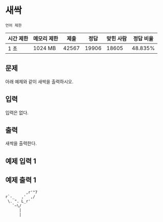 # 새싹 
```언어 제한```

|시간 제한|	메모리 제한|	제출|	정답|	맞힌 사람|	정답 비율|
|---|---|---|---|---|---|
|1 초|	1024 MB|	42567|	19906|	18605|	48.835%|

## 문제

아래 예제와 같이 새싹을 출력하시오.

## 입력

입력은 없다.

## 출력

새싹을 출력한다.

## 예제 입력 1

## 예제 출력 1
```
         ,r'"7
r`-_   ,'  ,/
 \. ". L_r'
   `~\/
      |
      |
```